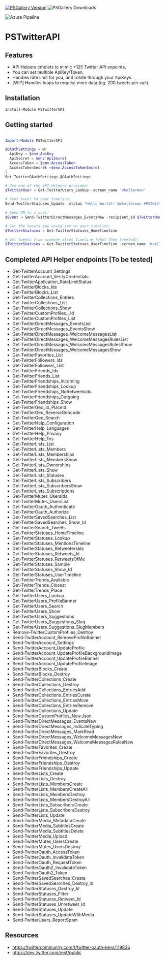 [![PSGallery Version](https://img.shields.io/powershellgallery/v/PSTwitterAPI.svg?style=for-the-badge&label=PowerShell%20Gallery)](https://www.powershellgallery.com/packages/PSTwitterAPI/)
![PSGallery Downloads](https://img.shields.io/powershellgallery/dt/PSTwitterAPI.svg?style=for-the-badge&label=Downloads)

![Azure Pipeline](https://img.shields.io/azure-devops/build/mkellerman/PSTwitterAPI/7.svg?style=for-the-badge&label=Azure%20Pipeline)

# PSTwitterAPI

## Features

- API Helpers cmdlets to mimic +125 Twitter API enpoints.
- You can set multiple ApiKey/Token.
- Handles rate limit for you, and rotate through your ApiKeys.
- [WIP] Handles loops to request more data (eg: 200 tweets per call). 

## Installation

```powershell
Install-Module PSTwitterAPI
```

## Getting started

```powershell

Import-Module PSTwitterAPI

$OAuthSettings = @{
  ApiKey = $env:ApiKey
  ApiSecret = $env:ApiSecret
  AccessToken = $env:AccessToken
  AccessTokenSecret =$env:AccessTokenSecret
}
Set-TwitterOAuthSettings @OAuthSettings

# Use one of the API Helpers provided:
$TwitterUser = Get-TwitterUsers_Lookup -screen_name 'mkellerman'

# Send tweet to your timeline:
Send-TwitterStatuses_Update -status "Hello World!! @mkellerman #PSTwitterAPI"

# Send DM to a user:
$Event = Send-TwitterDirectMessages_EventsNew -recipient_id $TwitterUser.Id -text "Hello @$($TwitterUser.screen_name)!! #PSTwitterAPI"

# Get the tweets you would see on your timeline:
$TwitterStatuses = Get-TwitterStatuses_HomeTimeline

# Get tweets from someone elses timeline (what they tweeted):
$TwitterStatuses = Get-TwitterStatuses_UserTimeline -screen_name 'mkellerman'

```

## Completed API Helper endpoints [To be tested]
 - Get-TwitterAccount_Settings
 - Get-TwitterAccount_VerifyCredentials
 - Get-TwitterApplication_RateLimitStatus
 - Get-TwitterBlocks_Ids
 - Get-TwitterBlocks_List
 - Get-TwitterCollections_Entries
 - Get-TwitterCollections_List
 - Get-TwitterCollections_Show
 - Get-TwitterCustomProfiles__Id
 - Get-TwitterCustomProfiles_List
 - Get-TwitterDirectMessages_EventsList
 - Get-TwitterDirectMessages_EventsShow
 - Get-TwitterDirectMessages_WelcomeMessagesList
 - Get-TwitterDirectMessages_WelcomeMessagesRulesList
 - Get-TwitterDirectMessages_WelcomeMessagesRulesShow
 - Get-TwitterDirectMessages_WelcomeMessagesShow
 - Get-TwitterFavorites_List
 - Get-TwitterFollowers_Ids
 - Get-TwitterFollowers_List
 - Get-TwitterFriends_Ids
 - Get-TwitterFriends_List
 - Get-TwitterFriendships_Incoming
 - Get-TwitterFriendships_Lookup
 - Get-TwitterFriendships_NoRetweetsIds
 - Get-TwitterFriendships_Outgoing
 - Get-TwitterFriendships_Show
 - Get-TwitterGeo_Id_PlaceId
 - Get-TwitterGeo_ReverseGeocode
 - Get-TwitterGeo_Search
 - Get-TwitterHelp_Configuration
 - Get-TwitterHelp_Languages
 - Get-TwitterHelp_Privacy
 - Get-TwitterHelp_Tos
 - Get-TwitterLists_List
 - Get-TwitterLists_Members
 - Get-TwitterLists_Memberships
 - Get-TwitterLists_MembersShow
 - Get-TwitterLists_Ownerships
 - Get-TwitterLists_Show
 - Get-TwitterLists_Statuses
 - Get-TwitterLists_Subscribers
 - Get-TwitterLists_SubscribersShow
 - Get-TwitterLists_Subscriptions
 - Get-TwitterMutes_UsersIds
 - Get-TwitterMutes_UsersList
 - Get-TwitterOauth_Authenticate
 - Get-TwitterOauth_Authorize
 - Get-TwitterSavedSearches_List
 - Get-TwitterSavedSearches_Show_Id
 - Get-TwitterSearch_Tweets
 - Get-TwitterStatuses_HomeTimeline
 - Get-TwitterStatuses_Lookup
 - Get-TwitterStatuses_MentionsTimeline
 - Get-TwitterStatuses_RetweetersIds
 - Get-TwitterStatuses_Retweets_Id
 - Get-TwitterStatuses_RetweetsOfMe
 - Get-TwitterStatuses_Sample
 - Get-TwitterStatuses_Show_Id
 - Get-TwitterStatuses_UserTimeline
 - Get-TwitterTrends_Available
 - Get-TwitterTrends_Closest
 - Get-TwitterTrends_Place
 - Get-TwitterUsers_Lookup
 - Get-TwitterUsers_ProfileBanner
 - Get-TwitterUsers_Search
 - Get-TwitterUsers_Show
 - Get-TwitterUsers_Suggestions
 - Get-TwitterUsers_Suggestions_Slug
 - Get-TwitterUsers_Suggestions_SlugMembers
 - Remove-TwitterCustomProfiles_Destroy
 - Send-TwitterAccount_RemoveProfileBanner
 - Send-TwitterAccount_Settings
 - Send-TwitterAccount_UpdateProfile
 - Send-TwitterAccount_UpdateProfileBackgroundImage
 - Send-TwitterAccount_UpdateProfileBanner
 - Send-TwitterAccount_UpdateProfileImage
 - Send-TwitterBlocks_Create
 - Send-TwitterBlocks_Destroy
 - Send-TwitterCollections_Create
 - Send-TwitterCollections_Destroy
 - Send-TwitterCollections_EntriesAdd
 - Send-TwitterCollections_EntriesCurate
 - Send-TwitterCollections_EntriesMove
 - Send-TwitterCollections_EntriesRemove
 - Send-TwitterCollections_Update
 - Send-TwitterCustomProfiles_New.Json
 - Send-TwitterDirectMessages_EventsNew
 - Send-TwitterDirectMessages_IndicateTyping
 - Send-TwitterDirectMessages_MarkRead
 - Send-TwitterDirectMessages_WelcomeMessagesNew
 - Send-TwitterDirectMessages_WelcomeMessagesRulesNew
 - Send-TwitterFavorites_Create
 - Send-TwitterFavorites_Destroy
 - Send-TwitterFriendships_Create
 - Send-TwitterFriendships_Destroy
 - Send-TwitterFriendships_Update
 - Send-TwitterLists_Create
 - Send-TwitterLists_Destroy
 - Send-TwitterLists_MembersCreate
 - Send-TwitterLists_MembersCreateAll
 - Send-TwitterLists_MembersDestroy
 - Send-TwitterLists_MembersDestroyAll
 - Send-TwitterLists_SubscribersCreate
 - Send-TwitterLists_SubscribersDestroy
 - Send-TwitterLists_Update
 - Send-TwitterMedia_MetadataCreate
 - Send-TwitterMedia_SubtitlesCreate
 - Send-TwitterMedia_SubtitlesDelete
 - Send-TwitterMedia_Upload
 - Send-TwitterMutes_UsersCreate
 - Send-TwitterMutes_UsersDestroy
 - Send-TwitterOauth_AccessToken
 - Send-TwitterOauth_InvalidateToken
 - Send-TwitterOauth_RequestToken
 - Send-TwitterOauth2_InvalidateToken
 - Send-TwitterOauth2_Token
 - Send-TwitterSavedSearches_Create
 - Send-TwitterSavedSearches_Destroy_Id
 - Send-TwitterStatuses_Destroy_Id
 - Send-TwitterStatuses_Filter
 - Send-TwitterStatuses_Retweet_Id
 - Send-TwitterStatuses_Unretweet_Id
 - Send-TwitterStatuses_Update
 - Send-TwitterStatuses_UpdateWithMedia
 - Send-TwitterUsers_ReportSpam

## Resources

- https://twittercommunity.com/t/twitter-oauth-keys/119836
- https://dev.twitter.com/rest/public

